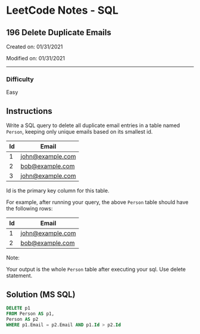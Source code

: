 # LeetCode Notes - SQL

## 196 Delete Duplicate Emails

Created on: 01/31/2021

Modified on: 01/31/2021

---

### Difficulty

Easy

## Instructions

Write a SQL query to delete all duplicate email entries in a table named `Person`, keeping only unique emails based on its smallest id.

| Id | Email                |
| -- | -------------------- |
| 1  | john@example.com     |
| 2  | bob@example.com      |
| 3  | john@example.com     |

Id is the primary key column for this table.

For example, after running your query, the above `Person` table should have the following rows:

| Id | Email            |
| -- | ---------------- |
| 1  | john@example.com |
| 2  | bob@example.com  |

Note:

Your output is the whole `Person` table after executing your sql. Use delete statement.

## Solution (MS SQL)

``` sql
DELETE p1
FROM Person AS p1,
Person AS p2
WHERE p1.Email = p2.Email AND p1.Id > p2.Id
```